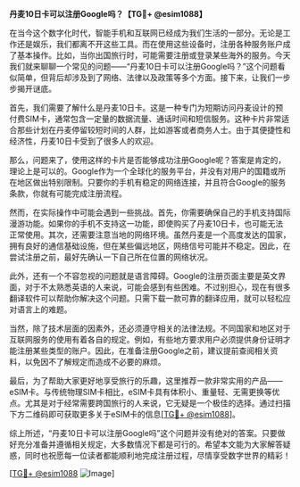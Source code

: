 **丹麦10日卡可以注册Google吗？【TG💪+ @esim1088】**

在当今这个数字化时代，智能手机和互联网已经成为我们生活的一部分。无论是工作还是娱乐，我们都离不开这些工具。而在使用这些设备时，注册各种服务账户成了基本操作。比如，当你出国旅行时，可能需要注册或登录某些海外的服务。今天我们就来聊聊一个常见的问题——“丹麦10日卡可以注册Google吗？”这个问题看似简单，但背后却涉及到了网络、法律以及政策等多个方面。接下来，让我们一步步揭开谜底。

首先，我们需要了解什么是丹麦10日卡。这是一种专门为短期访问丹麦设计的预付费SIM卡，通常包含一定量的数据流量、通话时间和短信服务。这种卡片非常适合那些计划在丹麦停留较短时间的人群，比如游客或者商务人士。由于其便捷性和经济性，丹麦10日卡受到了很多人的欢迎。

那么，问题来了，使用这样的卡片是否能够成功注册Google呢？答案是肯定的，理论上是可以的。Google作为一个全球化的服务平台，并没有对用户的国籍或所在地区做出特别限制。只要你的手机有稳定的网络连接，并且符合Google的服务条款，你就有可能完成注册流程。

然而，在实际操作中可能会遇到一些挑战。首先，你需要确保自己的手机支持国际漫游功能。如果你的手机不支持这一功能，即使购买了丹麦10日卡，也可能无法正常使用。其次，还需要注意当地的网络环境。虽然丹麦是一个高度发达的国家，拥有良好的通信基础设施，但在某些偏远地区，网络信号可能并不稳定。因此，在尝试注册之前，最好先确认一下自己所在位置的网络状况。

此外，还有一个不容忽视的问题就是语言障碍。Google的注册页面主要是英文界面，对于不太熟悉英语的人来说，可能会感到有些困难。不过别担心，现在有很多翻译软件可以帮助你解决这个问题。只需下载一款可靠的翻译应用，就可以轻松应对语言上的难题。

当然，除了技术层面的因素外，还必须遵守相关的法律法规。不同国家和地区对于互联网服务的使用有着各自的规定。例如，有些地方要求用户必须提供身份证明才能注册某些类型的账户。因此，在准备注册Google之前，建议提前查阅相关资料，以免因不了解规定而造成不必要的麻烦。

最后，为了帮助大家更好地享受旅行的乐趣，这里推荐一款非常实用的产品——eSIM卡。与传统物理SIM卡相比，eSIM卡具有体积小、重量轻、无需更换等优点。尤其是对于经常需要跨国旅行的人来说，它无疑是一个极佳的选择。通过扫描下方二维码即可获取更多关于eSIM卡的信息[[TG💪+ @esim1088](https://t.me/s/esim1088)]。

综上所述，“丹麦10日卡可以注册Google吗”这个问题并没有绝对的答案。只要做好充分准备并遵循相关规定，大多数情况下都是可行的。希望本文能为大家解答疑惑，同时也祝愿每一位读者都能顺利地完成注册过程，尽情享受数字世界的精彩！

[[TG💪+ @esim1088](https://t.me/s/esim1088) ![Image](https://i.postimg.cc/4NQfJmqS/Snipaste-2025-05-13-00-14-12.png)]
